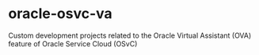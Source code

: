 # oracle-osvc-va
Custom development projects related to the Oracle Virtual Assistant (OVA) feature of Oracle Service Cloud (OSvC)